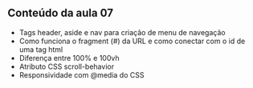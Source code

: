 ## Conteúdo da aula 07
- Tags header, aside e nav para criação de menu de navegação
- Como funciona o fragment (#) da URL e como conectar com o id de uma tag html
- Diferença entre 100% e 100vh
- Atributo CSS scroll-behavior
- Responsividade com @media do CSS